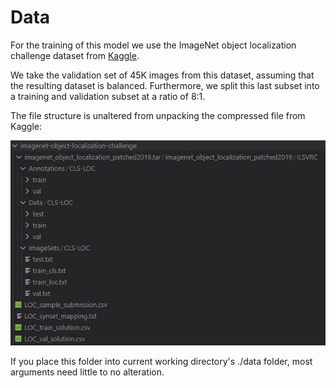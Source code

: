 # Data

For the training of this model we use the ImageNet object localization challenge dataset from [Kaggle](https://kaggle.com/c/imagenet-object-localization-challenge).

We take the validation set of 45K images from this dataset, assuming that the resulting dataset is balanced. Furthermore, we split this last subset into a training and validation subset at a ratio of 8:1.

The file structure is unaltered from unpacking the compressed file from Kaggle:

![file structure for data](https://github.com/Casper-Smet/koalarization_torch/blob/main/report/file_structure.jpg)

If you place this folder into current working directory's ./data folder, most arguments need little to no alteration.

